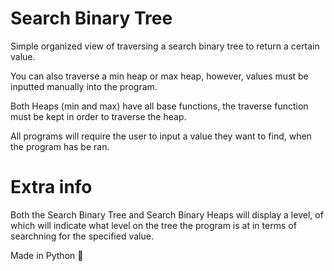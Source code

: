 # Search Binary Tree

Simple organized view of traversing a search binary tree to return a certain value. 

You can also traverse a min heap or max heap, however, values must be inputted manually into the program. 

Both Heaps (min and max) have all base functions, the traverse function must be kept in order to traverse the heap. 

All programs will require the user to input a value they want to find, when the program has be ran. 

# Extra info 

Both the Search Binary Tree and Search Binary Heaps will display a level, of which will indicate what level on the tree the program is at in terms of searchning
for the specified value. 

Made in Python 🐍
